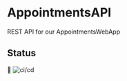 # AppointmentsAPI
REST API for our AppointmentsWebApp

## Status
:dart:
![ci/cd](https://github.com/anariba-hn/AppointmentsAPI/workflows/Publish%20Python%20application/badge.svg) 
